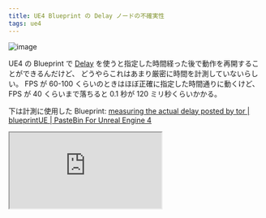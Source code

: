 ```yaml
---
title: UE4 Blueprint の Delay ノードの不確実性
tags: ue4
---
```


![image](https://user-images.githubusercontent.com/65044/158941619-b1446f9f-daf9-4549-9b47-c8746ef6116a.png)

UE4 の Blueprint で
[Delay](https://docs.unrealengine.com/4.27/en-US/BlueprintAPI/Utilities/FlowControl/Delay/)
を使うと指定した時間経った後で動作を再開することができるんだけど、
どうやらこれはあまり厳密に時間を計測していないらしい。
FPS が 60-100 くらいのときはほぼ正確に指定した時間通りに動くけど、FPS が 40 くらいまで落ちると 0.1 秒が 120 ミリ秒くらいかかる。

下は計測に使用した Blueprint: [measuring the actual delay posted by tor | blueprintUE | PasteBin For Unreal Engine 4](https://blueprintue.com/blueprint/-fb2z-23/)
<iframe src="https://blueprintue.com/render/-fb2z-23/" scrolling="no" allowfullscreen></iframe>
